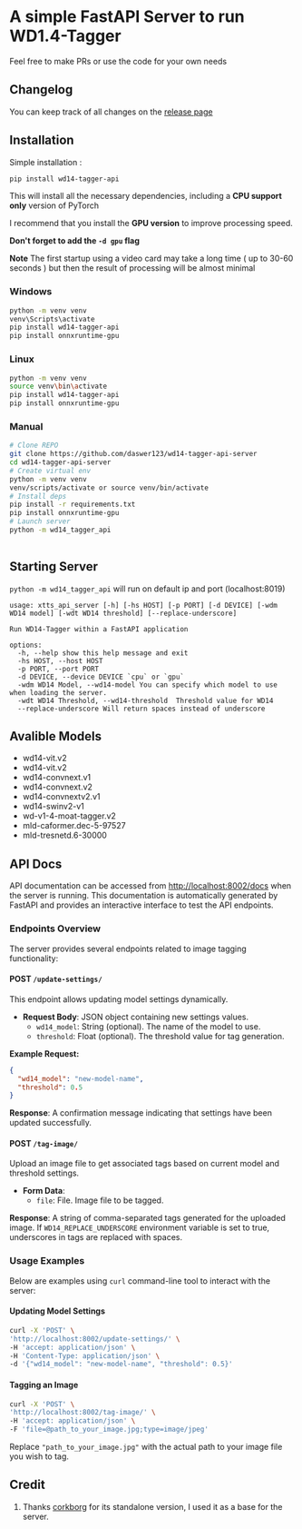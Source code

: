 # A simple FastAPI Server to run WD1.4-Tagger

Feel free to make PRs or use the code for your own needs

## Changelog

You can keep track of all changes on the [release page](https://github.com/daswer123/wd14-tagger-api-server/releases)

## Installation

Simple installation :

```bash
pip install wd14-tagger-api
```

This will install all the necessary dependencies, including a **CPU support only** version of PyTorch

I recommend that you install the **GPU version** to improve processing speed. 

**Don't forget to add the `-d gpu` flag**

**Note** The first startup using a video card may take a long time ( up to 30-60 seconds ) but then the result of processing will be almost minimal

### Windows
```bash
python -m venv venv
venv\Scripts\activate
pip install wd14-tagger-api
pip install onnxruntime-gpu
```

### Linux
```bash
python -m venv venv
source venv\bin\activate
pip install wd14-tagger-api
pip install onnxruntime-gpu
```

### Manual
```bash
# Clone REPO
git clone https://github.com/daswer123/wd14-tagger-api-server
cd wd14-tagger-api-server
# Create virtual env
python -m venv venv
venv/scripts/activate or source venv/bin/activate
# Install deps
pip install -r requirements.txt
pip install onnxruntime-gpu
# Launch server
python -m wd14_tagger_api
 
```

## Starting Server

`python -m wd14_tagger_api` will run on default ip and port (localhost:8019)

```
usage: xtts_api_server [-h] [-hs HOST] [-p PORT] [-d DEVICE] [-wdm WD14 model] [-wdt WD14 threshold] [--replace-underscore]

Run WD14-Tagger within a FastAPI application

options:
  -h, --help show this help message and exit
  -hs HOST, --host HOST
  -p PORT, --port PORT
  -d DEVICE, --device DEVICE `cpu` or `gpu`
  -wdm WD14 Model, --wd14-model You can specify which model to use when loading the server.
  -wdt WD14 Threshold, --wd14-threshold  Threshold value for WD14
  --replace-underscore Will return spaces instead of underscore
```

## Avalible Models
- wd14-vit.v2
- wd14-vit.v2
- wd14-convnext.v1
- wd14-convnext.v2
- wd14-convnextv2.v1
- wd14-swinv2-v1
- wd-v1-4-moat-tagger.v2
- mld-caformer.dec-5-97527
- mld-tresnetd.6-30000

## API Docs

API documentation can be accessed from [http://localhost:8002/docs](http://localhost:8002/docs) when the server is running. This documentation is automatically generated by FastAPI and provides an interactive interface to test the API endpoints.

### Endpoints Overview

The server provides several endpoints related to image tagging functionality:

#### POST `/update-settings/`

This endpoint allows updating model settings dynamically.

- **Request Body**: JSON object containing new settings values.
  - `wd14_model`: String (optional). The name of the model to use.
  - `threshold`: Float (optional). The threshold value for tag generation.

**Example Request:**

```json
{
  "wd14_model": "new-model-name",
  "threshold": 0.5
}
```

**Response**: A confirmation message indicating that settings have been updated successfully.

#### POST `/tag-image/`

Upload an image file to get associated tags based on current model and threshold settings.

- **Form Data**:
  - `file`: File. Image file to be tagged.

**Response**: A string of comma-separated tags generated for the uploaded image. If `WD14_REPLACE_UNDERSCORE` environment variable is set to true, underscores in tags are replaced with spaces.

### Usage Examples

Below are examples using `curl` command-line tool to interact with the server:

#### Updating Model Settings

```bash
curl -X 'POST' \
'http://localhost:8002/update-settings/' \
-H 'accept: application/json' \
-H 'Content-Type: application/json' \
-d '{"wd14_model": "new-model-name", "threshold": 0.5}'
```

#### Tagging an Image

```bash
curl -X 'POST' \
'http://localhost:8002/tag-image/' \
-H 'accept: application/json' \
-F 'file=@path_to_your_image.jpg;type=image/jpeg'
```

Replace `"path_to_your_image.jpg"` with the actual path to your image file you wish to tag.

## Credit

1. Thanks [corkborg](https://github.com/corkborg/wd14-tagger-standalone) for its standalone version, I used it as a base for the server.